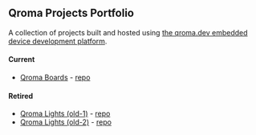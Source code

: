 ## Qroma Projects Portfolio

A collection of projects built and hosted using <a href="https://qroma.dev/">the qroma.dev embedded device development platform</a>.

#### Current
* [Qroma Boards](https://qroma-projects.github.io/qroma-boards/) - [repo](https://github.com/qroma-projects/qroma-boards)


#### Retired
* [Qroma Lights (old-1)](https://qroma-projects.github.io/qroma-lights-old-1/) - [repo](https://github.com/qroma-projects/qroma-lights-old-1)
* [Qroma Lights (old-2)](https://qroma-projects.github.io/qroma-lights-old-2/) - [repo](https://github.com/qroma-projects/qroma-lights-old-2)

<!--

**Here are some ideas to get you started:**

🙋‍♀️ A short introduction - what is your organization all about?
🌈 Contribution guidelines - how can the community get involved?
👩‍💻 Useful resources - where can the community find your docs? Is there anything else the community should know?
🍿 Fun facts - what does your team eat for breakfast?
🧙 Remember, you can do mighty things with the power of [Markdown](https://docs.github.com/github/writing-on-github/getting-started-with-writing-and-formatting-on-github/basic-writing-and-formatting-syntax)
-->
